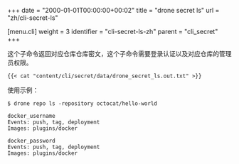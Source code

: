 +++
date = "2000-01-01T00:00:00+00:02"
title = "drone secret ls"
url = "zh/cli-secret-ls"

[menu.cli]
  weight = 3
  identifier = "cli-secret-ls-zh"
  parent = "cli_secret"
+++

<!--This subcommand returns a list of secrets for the named repository. Please note this command requires administrative privilege to the repository.-->

这个子命令返回对应仓库仓库密文，这个子命令需要登录认证以及对应仓库的管理员权限。

```text
{{< cat "content/cli/secret/data/drone_secret_ls.out.txt" >}}
```

使用示例：

```text
$ drone repo ls -repository octocat/hello-world

docker_username
Events: push, tag, deployment
Images: plugins/docker

docker_password
Events: push, tag, deployment
Images: plugins/docker
```

